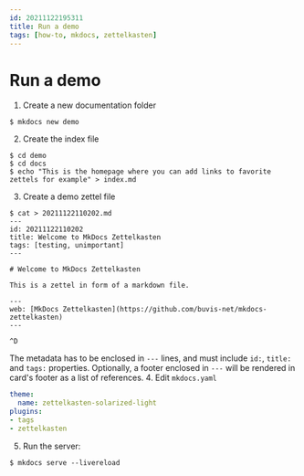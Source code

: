 ```yaml
---
id: 20211122195311
title: Run a demo
tags: [how-to, mkdocs, zettelkasten]
---
```


# Run a demo

1. Create a new documentation folder
```shell
$ mkdocs new demo
```
2. Create the index file
```shell
$ cd demo
$ cd docs
$ echo "This is the homepage where you can add links to favorite zettels for example" > index.md
```
3. Create a demo zettel file
```shell
$ cat > 20211122110202.md
---
id: 20211122110202
title: Welcome to MkDocs Zettelkasten
tags: [testing, unimportant]
---

# Welcome to MkDocs Zettelkasten

This is a zettel in form of a markdown file.

---
web: [MkDocs Zettelkasten](https://github.com/buvis-net/mkdocs-zettelkasten)
---

^D
```
The metadata has to be enclosed in `---` lines, and must include `id:`, `title:` and `tags:` properties. Optionally, a footer enclosed in `---` will be rendered in card's footer as a list of references.
4. Edit `mkdocs.yaml`
```yaml
theme:
  name: zettelkasten-solarized-light
plugins:
- tags
- zettelkasten
```
5. Run the server:
```shell
$ mkdocs serve --livereload
```
